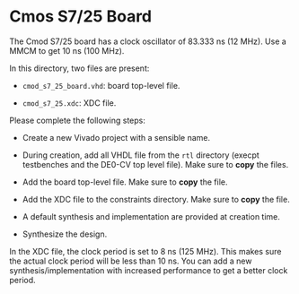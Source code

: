 
# Cmos S7/25 Board

The Cmod S7/25 board has a clock oscillator of 83.333 ns (12 MHz). Use a MMCM to get 10 ns (100 MHz).

In this directory, two files are present:

* `cmod_s7_25_board.vhd`: board top-level file.

* `cmod_s7_25.xdc`: XDC file.

Please complete the following steps:

* Create a new Vivado project with a sensible name.

* During creation, add all VHDL file from the `rtl` directory (execpt testbenches and the DE0-CV top level file). Make sure to **copy** the files.

* Add the board top-level file. Make sure to **copy** the file.

* Add the XDC file to the constraints directory. Make sure to **copy** the file.

* A default synthesis and implementation are provided at creation time.

* Synthesize the design.

In the XDC file, the clock period is set to 8 ns (125 MHz). This makes sure the actual clock period will be less than 10 ns. You can add a new synthesis/implementation with increased performance to get a better clock period.
